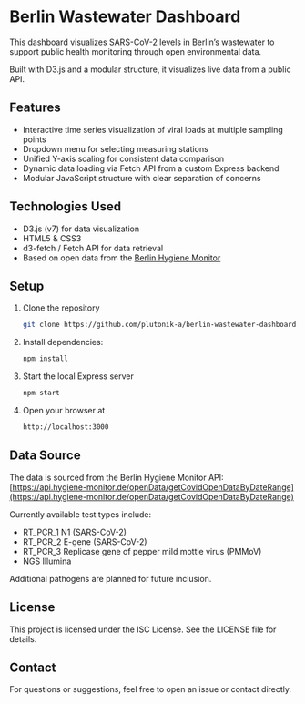 # Berlin Wastewater Dashboard

This dashboard visualizes SARS-CoV-2 levels in Berlin’s wastewater to support public health monitoring through open environmental data.

Built with D3.js and a modular structure, it visualizes live data from a public API.


## Features

- Interactive time series visualization of viral loads at multiple sampling points  
- Dropdown menu for selecting measuring stations  
- Unified Y-axis scaling for consistent data comparison  
- Dynamic data loading via Fetch API from a custom Express backend  
- Modular JavaScript structure with clear separation of concerns  

## Technologies Used

- D3.js (v7) for data visualization
- HTML5 & CSS3
- d3-fetch / Fetch API for data retrieval
- Based on open data from the [Berlin Hygiene Monitor](https://hygiene-monitor.de/dashboard/corona)

## Setup

1. Clone the repository  
      ```bash
      git clone https://github.com/plutonik-a/berlin-wastewater-dashboard.git
      ```
2. Install dependencies:
      ```bash
      npm install
      ```
3. Start the local Express server
      ```bash
      npm start
      ```
4. Open your browser at
      ```bash
      http://localhost:3000
      ```

## Data Source

The data is sourced from the Berlin Hygiene Monitor API:  
[https://api.hygiene-monitor.de/openData/getCovidOpenDataByDateRange](https://api.hygiene-monitor.de/openData/getCovidOpenDataByDateRange)

Currently available test types include:  

- RT_PCR_1 N1 (SARS-CoV-2)  
- RT_PCR_2 E-gene (SARS-CoV-2)  
- RT_PCR_3 Replicase gene of pepper mild mottle virus (PMMoV)  
- NGS Illumina  

Additional pathogens are planned for future inclusion.  

## License

This project is licensed under the ISC License.
See the LICENSE file for details.

## Contact

For questions or suggestions, feel free to open an issue or contact directly.